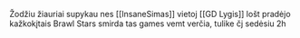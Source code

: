 Žodžiu žiauriai supykau nes [[InsaneSimas]] vietoj [[GD Lygis]] lošt pradėjo kažkokįtais Brawl Stars smirda tas games vemt verčia, tulike čj sedėsiu 2h